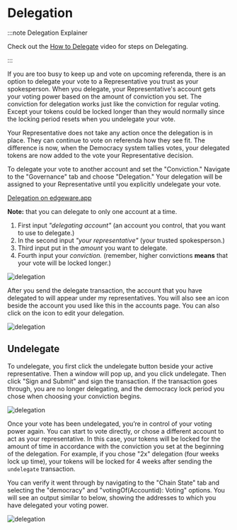 # Delegation

:::note Delegation Explainer

Check out the
[How to Delegate](https://www.youtube.com/watch?v=FWj8839Y7JQ&t=2s) video for
steps on Delegating.

:::

If you are too busy to keep up and vote on upcoming referenda, there is an option to delegate your vote to a Representative you trust as your spokesperson. When you delegate, your Representative's account gets your voting power based on the amount of conviction you set.
The conviction for delegation works just like the conviction for regular voting. Except your tokens could be locked longer than they would normally since the locking period resets when you undelegate your vote.

Your Representative does not take any action once the delegation is in place. They can continue to vote on referenda how they see fit. The difference is now, when the Democracy system tallies votes, your delegated tokens are now added to the vote your Representative decision.

To delegate your vote to another account and set the "Conviction." Navigate to the "Governance" tab and choose "Delegation." Your delegation will be assigned to your Representative until you explicitly undelegate your vote.

[Delegation on edgeware.app](https://edgeware.app/#/delegation)

**Note:** that you can delegate to only one account at a time.

1. First input _"delegating account"_ (an account you control, that you want to use to delegate.)
2. In the second input _"your representative"_ (your trusted spokesperson.)
3. Third input put in the _amount_ you want to delegate.
4. Fourth input your _conviction._ (remember, higher convictions **means** that your vote will be locked longer.)

![delegation](/img/delegate.png)

After you send the delegate transaction, the account that you have delegated to will appear under my representatives. You will also see an icon beside the account you used like this in the accounts page. You can also click on the icon to edit your delegation.

![delegation](/img/chain-state.png)

## Undelegate

To undelegate, you first click the undelegate button beside your active representative. Then a window will pop up, and you click undelegate. Then click "Sign and Submit" and sign the transaction. If the transaction goes through, you are no longer delegating, and the democracy lock period you chose when choosing your conviction begins.

![delegation](/img/undelegate.png)

Once your vote has been undelegated, you’re in control of your voting power again. You can start to vote directly, or chose a different account to act as your representative. In this case, your tokens will be locked for the amount of time in accordance with the conviction you set at the beginning of the delegation. For example, if you chose "2x" delegation (four weeks lock up time), your tokens will be locked for 4 weeks after sending the `undelegate` transaction.

You can verify it went through by navigating to the "Chain State" tab and selecting the "democracy" and "votingOf(Accountid): Voting" options. You will see an output similar to below, showing the addresses to which you have delegated your voting power.

![delegation](/img/chain-state.png)
